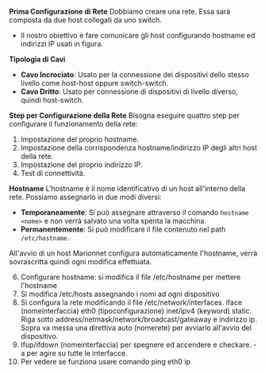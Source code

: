 **Prima Configurazione di Rete**
Dobbiamo creare una rete. Essa sarà composta da due host collegati da uno switch.
- Il nostro obiettivo è fare comunicare gli host configurando hostname ed indirizzi IP usati in figura.

**Tipologia di Cavi**
- **Cavo Incrociato**: Usato per la connessione dei dispositivi dello stesso livello come host-host oppure switch-switch.
- **Cavo Dritto**: Usato per connessione di dispositivi di livello diverso, quindi host-switch.

**Step per Configurazione della Rete**
Bisogna eseguire quattro step per configurare il funzionamento della rete:
1) Impostazione del proprio hostname.
2) Impostazione della corrispondenza hostname/indirizzo IP degli altri host della rete.
3) Impostazione del proprio indirizzo IP.
4) Test di connettività.

**Hostname**
L'hostname è il nome identificativo di un host all'interno della rete. Possiamo assegnarlo in due modi diversi:
- **Temporaneamente**: Si può assegnare attraverso il comando `hostname <nome>` e non verrà salvato una volta spenta la macchina.
- **Permanentemente**: Si può modificare il file contenuto nel path `/etc/hostname.`

All'avvio di un host Marionnet configura automaticamente l'hostname, verrà sovrascritta quindi ogni modifica effettuata.




6) Configurare hostname: si modifica il file /etc/hostname per mettere l'hostname
7) Si modifica /etc/hosts assegnando i nomi ad ogni dispositivo
8) Si configura la rete modificando il file /etc/network/interfaces. iface (nomeinterfaccia) eth0 (tipoconfigurazione) inet/ipv4 (keyword) static. Riga sotto address/netmask/network/broadcast/gateaway e indirizzo ip. Sopra va messa una direttiva auto (nomerete) per avviarlo all'avvio del dispositivo.
9) Ifup/ifdown (nomeinterfaccia) per spegnere ed accendere e checkare. -a per agire su tutte le interfacce.
10) Per vedere se funziona usare comando ping eth0 ip